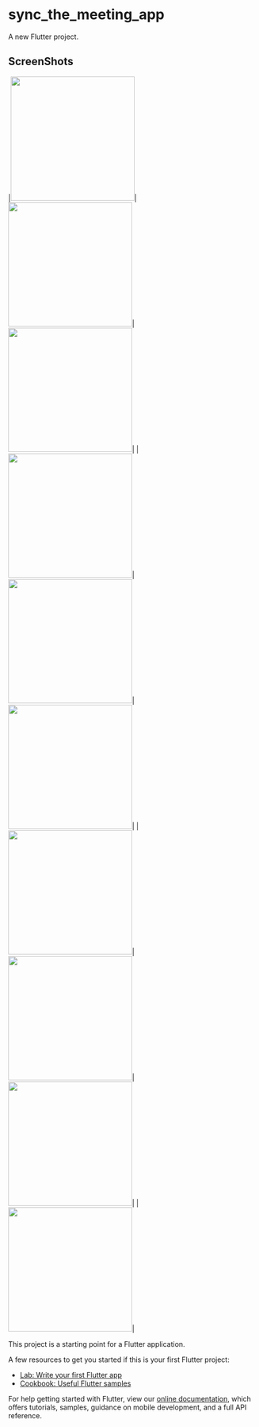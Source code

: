 # sync_the_meeting_app

A new Flutter project.

## ScreenShots
|<img src="screenshots/0.png" width="250">|<img src="screenshots/1.png" width="250">|<img src="screenshots/2.png" width="250">|
|<img src="screenshots/3.png" width="250">|<img src="screenshots/4.png" width="250">|<img src="screenshots/5.png" width="250">|
|<img src="screenshots/7.png" width="250">|<img src="screenshots/8.png" width="250">|<img src="screenshots/9.png" width="250">|
|<img src="screenshots/10.png" width="250">|


This project is a starting point for a Flutter application.

A few resources to get you started if this is your first Flutter project:

- [Lab: Write your first Flutter app](https://flutter.dev/docs/get-started/codelab)
- [Cookbook: Useful Flutter samples](https://flutter.dev/docs/cookbook)

For help getting started with Flutter, view our
[online documentation](https://flutter.dev/docs), which offers tutorials,
samples, guidance on mobile development, and a full API reference.
